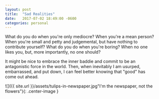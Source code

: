 ```yaml
---
layout: post
title:  "Sad Realities"
date:   2017-07-02 18:49:00 -0600
categories: personal
---
```

What do you do when you're only mediocre? When you're a mean person? When you're small and petty and judgemental, but have nothing to contribute yourself? What do you do when you're boring? When no one likes you, but, more importantly, no one should?

It might be nice to embrace the inner baddie and commit to be an antagonistic force in the world. Then, when inevitably I am usurped, embarrassed, and put down, I can feel better knowing that "good" has come out ahead.

![]({{ site.url }}/assets/tulips-in-newspaper.jpg"I'm the newspaper, not the flowers"){: .center-image }